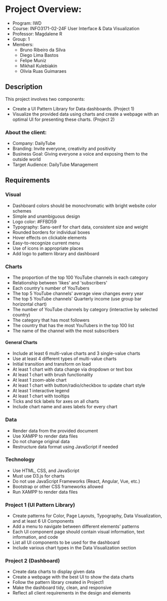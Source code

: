 # Project Overview:

- Program: IWD
- Course: INFO3171-02-24F User Interface &amp; Data Visualization
- Professor: Magdalene R
- Group: 1
- Members:
    - Bruno Ribeiro da Silva
    - Diego Lima Bastos
    - Felipe Muniz
    - Mikhail Kulebiakin
    - Olivia Ruas Guimaraes

## Description

This project involves two components:

- Create a UI Pattern Library for Data dashboards. (Project 1)
- Visualize the provided data using charts and create a webpage with an optimal UI for presenting these charts. (Project 2)

### About the client:

- Company: DailyTube
- Branding: Invite everyone, creativity and positivity
- Business Goal: Giving everyone a voice and exposing them to the outside world
- Target Audience: DailyTube Management

## Requirements

### Visual

- Dashboard colors should be monochromatic with bright website color schemes
- Simple and unambiguous design
- Logo color: #FFBD59
- Typography: Sans-serif for chart data, consistent size and weight
- Rounded borders for individual boxes
- Hover effects on clickable elements
- Easy-to-recognize current menu
- Use of icons in appropriate places
- Add logo to pattern library and dashboard

### Charts

- The proportion of the top 100 YouTube channels in each category
- Relationship between 'likes' and 'subscribers'
- Each country's number of YouTubers
- The top 5 YouTube channels' average view changes every year
- The top 5 YouTube channels' Quarterly income (use group bar horizontal chart)
- The number of YouTube channels by category (interactive by selected country)
- The category that has most followers
- The country that has the most YouTubers in the top 100 list
- The name of the channel with the most subscribers

#### General Charts

- Include at least 6 multi-value charts and 3 single-value charts
- Use at least 4 different types of multi-value charts
- Initial transition and transform on load
- At least 1 chart with data change via dropdown or text box
- At least 1 chart with brush functionality
- At least 1 zoom-able chart
- At least 1 chart with button/radio/checkbox to update chart style
- At least 1 interactive legend
- At least 1 chart with tooltips
- Ticks and tick labels for axes on all charts
- Include chart name and axes labels for every chart

### Data

- Render data from the provided document
- Use XAMPP to render data files
- Do not change original data
- Restructure data format using JavaScript if needed

### Technology

- Use HTML, CSS, and JavaScript
- Must use D3.js for charts
- Do not use JavaScript Frameworks (React, Angular, Vue, etc.)
- Bootstrap or other CSS frameworks allowed
- Run XAMPP to render data files

### Project 1 (UI Pattern Library)

- Create patterns for Color, Page Layouts, Typography, Data Visualization, and at least 6 UI Components
- Add a menu to navigate between different elements' patterns
- Each UI component page should contain visual information, text information, and code
- List all UI components to be used for the dashboard
- Include various chart types in the Data Visualization section

### Project 2 (Dashboard)

- Create data charts to display given data
- Create a webpage with the best UI to show the data charts
- Follow the pattern library created in Project1
- Make the dashboard tidy, clean, and responsive
- Reflect all client requirements in the design and elements
